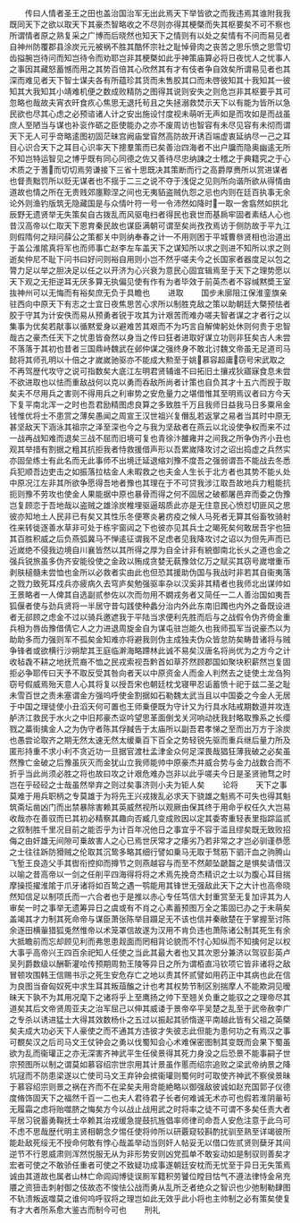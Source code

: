 <!-- { "loadSidebar": true } -->
　　传曰人情者圣王之田也盖治国治军无出此焉天下举皆欲之而我违焉其谁附我我既同天下之欲以取天下其豪杰智略收之不尽则亦得其梗槩而失其枢要矣不可不察也所谓情者原之熟复采之广博而后晓然也知天下之情则有以处之矣情有不问而易见者自神州防覆郡县涂炭元元被祸不胜其酷怀宗社之耻悼骨肉之丧苦之思乐愤之思雪切齿搤腕岂待问而知岂待令而劝耶岂非其梗槩如此乎神策庙算必将日夜忧人之忧事人之事因其藏怒蓄憾而用之其势百倍其心欣然其有才有伎者争自效矣所谓易见者也其深而难见者天下智士谋夫各有所蕴珍其货而未售胶其口而未啓彼知其十我知其一彼知其大我知其小靖难机便之数成败精防之图得其说则安失之则危岂非其枢要乎其可忽略也哉故夫宵衣旰食疚心焦思无退托茍且之失拯溺救焚示天下以有能为皆所以急民欲也尽其心虑之必预谘诸人计之安出施设忖度视未萌听无声如是而攻如是而战虽庶人至陋当与谋也补衮作砺之臣使能办之亦不废周访也智容有未尽见容有未彻而谓天下无人可乎竒略逺图初固茫昧宫阙庙堂窅然高防故开诱百端虚衷延纳尽一己之耳目心识合天下之耳目心识率天下摠羣策而已矣善治四海者不出户牖而隐奥幽逺无所不知岂特运智见之博乎既有同心同德之佐又善待尽忠纳諌之士稽之于典籍究之于心术质之于蓍而切切焉劳谦接下三省十思既决其策断而行之高爵厚赉所以赏进谋者也督责黜罚所以贬无谋者也不揺于二三之说不夺于浅促之见则所向谐所欲从得情由道故也情之所在无贵贱郊廛黥涅之间也无夷貊盗贼仇怨之忌也内则在廷百执事无余论外则渔钓版筑无隐藏国是与众情叶符一号一令沛然如降时一取一舍翕然如拱北辰野无遗贤举无失策矣自古拨乱而风驱电扫者得民也衰世而基扄牢固者素结人心也昔汉高帝以仁取天下恩育秦民故也谋臣满朝可谓至矣尚孜孜焉访于侧防故于平九江则假隋何之辩问薛公之策都关中则纳奉春之计一不用则困于平城曹叅贤相也治道出于盖公淮隂真将军也而师事亡赵李左车盖天下之谋知所以求之则进不知所以求之则逝矣仲尼不耻下问书曰好问则裕自用则小岂不然乎嗟夫今之长国家者器度足以包之膂力足以举之胆决足以任之以开济为心兴衰为意民心固宜辑焉至于天下之理势愿以天下观之无拒逆耳无厌多算无执偏见使有作有为者毕效于前英杰者不容缄黙奬王室抜神州可以无悔而有裕矣庶无负于具瞻也
　　进取
　　国步未廓阻江保淮銮旗亲驻西向中原天下有志之士宜日夜焦思苦心求所以制胜克敌之策以助朝廷大槩预怯者胶于守其为计安佚而易从预勇者锐于攻其为计艰苦而难办嗟夫智者谋之才者行之以集事为优矣若猒事以循黙爱身以避难苦其艰而不为巧言自解俾躬处休则何贵于忠智哉古之豪杰任天下之忧患皆奋然以身当之传曰狂者进取好谋立功则非狂矣古人未尝不落落于其初也昔者三国鼎峙魏武在邺仲谋之强终身不敢北讨魏文帝虽无足道司马懿将其师孔明以十倍之才嵗嵗驰驱亦不能成大勲至于姚慕容超庸窃号宋武取之不再驾歴代攻守之说可指数矣大底江左明君贤辅谁不曰拓旧土攘戎狄寤寐食息未尝不欲进取也以怯而重敌战何以克以勇而呑敌所尚者计策也自负其才十五六而觊于取矣夫不尽用兵之害则不得用兵之利审势之安危量力之堪借惟其至明焉议者曰方今天下复平南北浑一之时也吾君励精图虑良算之多致胜千万且我师日益我马日多粟帛金钱惟优将士不患赏之薄矣愚闻之周宣王汉世祖兴复僭乱若返掌之易者当其时中原无甚坚敌天下涵泳其祖宗之泽至深也今之与我为坚敌者在燕云以北设使争权而来不过一战再战知难而退矣三战不屈而旧境可复也青徐汴雒雍并之间我之所争伪齐小丑也观其举措有割据之粗其抗拒我者恃救援借声形以吾累嵗降攻讨之诏出捣虚之兵然实亦固垒练士有此名而无此事师不出境迁延退缩刘豫不度吾之强弱谓吾不能战去冬悉兵犯顺吾边吏击之如振落拉枯金人未暇救之也夫金人生长于北方者也其势不能乆处中原况江左非其所欲争愿得吾地者豫也其理在于不可贷我涉江取吾故地兵力粗能抗扼则豫不劳攻也使金人果能据中原也暴骨而得之何不固居之破都屠邑弃而委之伪豫岂复顾恋于吾地哉以盗贼之雄涂炭椎埋驱逼刼质此亦是无住意民心愤怼切匪风之思彼亦知地土人民非已有矣又其性乐冬便寒炎暑疠疫之候人马死者无算其俗畜牧骑射徃来转徙逐善水草非可处于栋宇窗闼之下也彼亦见其兵士之暍死矣何敢居吾宇也狃其百胜积威之后负燕弧冀马不惮逺征谓我不足虑者见我降攻讨之诏以为但先声而已近嵗绝不侵我边境自川襄皆然以其所得之厚为自全计非有綂御南北长乆之道也金之强兵锐旅虽多伪齐安能役使之金政以贿成贪婪无蓻豫敛亿万之赋买其窃号嵗増重币剥肤槌髓未尝恤也金所以必救者实由此也但恐其援助伪国与我战时非若其自衞夷落之戮力致死耳戍兵亦疲病久去穹庐矣勉强驱率杂以汉奚非其精者也我师北出谋帅如王景略者一人俾其自选副贰参佐以次而勿用不嫺戎务者又简任一二人善治国如夷吾狐偃者使与劲兵贤将一半居守昔勾践使种蠡分治内外此东南旧躅也内外之备既设进者无郤顾之虑金不过以骑兵邀遮我于平陆当求便利先胜而后与之战假令伪齐倚金重兵相为唇齿豫借倩它人之力进退周旋金自为谋屯驻岂能久也我师孤军当说豪杰以为助助多而力强则军不孤矣金知难亦将避我则伪主成独夫伪众皆怠防矣畴昔诸将与贼争锋者或欲横行沙朔犂其王庭临澣海略蹛林此诚不易矣汉唐名将尚优为之方今之计收毡毳不耕之地抚荒裔不恤之民戎索视吾黔首如草芥然顾郡国如聚块积薪然岂复固拒必争耶传曰天予不取反受其咎向者天以中原资金人而金人判然去之徒使土龙刍狗窃号假威焉殆天意人心其将复以授吾宋也朝廷枕戈寝甲忍诟蓄愤十祀于兹二圣之耻未雪百世之责未塞谓金方强呜呼使金割据如石勒魏太武当且以中国委之今金人无居于中国之理徒使小丑滔天何可置也王师乗便既为守计又为行具水陆戒期数道并攻连舻济江救民于水火之中旧邦豪杰讴吟望思革面倒戈关河响动抚我封略取豫系之长缨戮之藁街擒金人之为伪守者陈其俘馘告于太庙所以副吾君孝悌之至而出万方于涂炭也愚尝论取齐之期无然太速无然太缓乗百下百全之势轻锐先驱而重兵继后量力所及匿形持重不求小利不贪近功一旦据官渡杜孟津金众何足深畏哉猖狂薄我破之必矣虽然豫亡金破之后豫虽灰灭而金犹山立我师能帅中原豪杰并威合势与金力战数合而不折乎当此尚须必胜之将也故曰攻之计艰危难办岂非以此乎嗟夫今日是圣贤驰骛之时岂在乎硁硁之士哉虽然举弃之则过矣事济则小夫为钜人矣
　　论将
　　天下之事莫难于用兵职柄之专莫雄于为将先王兴戎拨乱必求天下骁雄之魁焉不可失也得其魁筑斋坛凿凶门而出禁暴除害赖其英威然视所以观厥由保其终于用命乎权任久大岂易收哉亦在善驭而已其初必精察其趣向否臧几变成败因以定其委寄重轻表里指踪监贰之叙制胜千里况目前之能否乎为计百年况他日之事宜乎不容于滥且缪矣既无致败招侮之由奸雄无间隙可乗故害人之心已焉世厌常才之痿劣乃若非常之才岂必驯谨恭愿之士往往跅防猾贼之伦取其沉鸷多略其细行譬如乗马无取于驽筋下驷汗血之驹腾山飞堑王良造父手其辔衔控抑而撙节之则燕越容与而至不然颠坠蹏齧之是惧矣请借汉以喻之昔高帝以一剑之任削平四海得将将之术焉先挽竒杰精识之士以为腹心耳目揣摩操揽擢淮隂于爪牙诸将如百鸷之遇一鹗能用其锋世无强敌此天下之大计也高帝晓然知信足以制项氏而一六合者也于是推以赤心专任笃信大封重赏至无复加评其为人审矣一时之事举无遗筹异日之虞或有不肖之心素蓄预图万全之策固已办之于未萌矣盖竭其才力制其死命帝与谋臣萧张陈举目蹑足无不该也信并秦敝楚在于掌握至讨陈余逐田横軰猎狐兎然惟帝以术笼罩信故遂为汉用不肯负违也萧陈诸公制其死生有余大抵瞻前而忘却顾见利而弗思患觌面而罔相背论貌而不忖心知纵而不知擒何足以权大事乎高帝兴王四百余祀知人任使之当此其最大者也又其次恩分兼济以驾驭彭英卢吴列爵数级以酬靳灌哙传预期周勃王陵等异日之所为谓栢直冯钦项它皆非诸将之敌冒顿攻围韩王信赐书示之死生安危存亡之地以责其怀贰譬如用药正中其病也此在信为良图当奋匈奴死中求生耳其叛葅醢之计也考其权势节制区别揣摩人不能欺洞见暧昧天下孰不为其用况麾下之诸将乎上至鹰扬之帅下至翘关负重之能驭之之理帝尽其道矣其后文帝贤周亚夫之治军屈己以伸其威诿于景帝卒平吴楚之乱至于武帝赦李广之专杀以诱进猛士大得其效数杨仆之五过以振起其骄惰遂平南越此皆有父祖之英槩矣夫成大功必天下人豪使之而不通其方违彼才失彼志此但能为患何功之有焉汉之事可覩矣汉之后司马文王仗钟会之勇以伐蜀知会心术难保密图制其变既而会果下蜀虽欲为乱而衞瓘正之亦无深害齐神武平生任侯景得其死力身没之后恐景不能事嗣子世宗预图所以制之谓莫如慕容绍宗世宗用其计景虽作慝而绍宗追败之梁武帝纳景之降坑冦而不防患梁遂以亡使司马文王弃钟会摈衞瓘则蜀何时可取使齐神武不察侯景昧于慕容绍宗则景之祸在齐而不在梁矣夫用竒能絶略以御强敌彼诚如赵充国郭子仪德度脩饰固天下之福然千百一二也夫人君待君子长者何难诚无术亦可也假若淮阴軰茍无履霜之虑将贻噬脐之悔矣方今以战止战用武之时将率之徒不可谓不多矣任责大者平居习锐蓄勇鞠抚士卒赖其治戎缓急提鼓抗旌倡率师律司命吾人安危注意于此乌可不虑不思哉歴代明主贤相朝念夕惕任使将帅所以研覈窥较斟酌扰驯至熟至详竭彼所能赴敌死绥无不授命何敢有悖心哉盖举动当则奸人帖妥无以借口佐贰贤则蘖牙其间逆节不行恩威肃则浑然悦服无从为非形势安则凶党孤单不敢妄动如是制驭则善矣才宏者可使之不敢骄任重者可使之不致疑功成事遂朝廷安枕而无忧至于异日无失策焉诚由其道故也属者山林亡命闾阎博徒误厠军籍积劳饕位瞠目怙气不遵法律恃金帛充餍之资狃击刺射御之伎故态不悛怯公战而勇从乱所乏者绝众之智识也少弛制勒肆图不轨溃叛返噬莫之谁何呜呼驭将之理岂如此无效乎此小将也主帅制之必有策矣使复有才大者所系愈大鉴古而制今可也
　　刑礼

